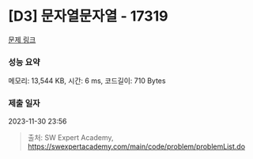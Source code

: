 # [D3] 문자열문자열 - 17319 

[문제 링크](https://swexpertacademy.com/main/code/problem/problemDetail.do?contestProbId=AYgEiwbKy48DFARP) 

### 성능 요약

메모리: 13,544 KB, 시간: 6 ms, 코드길이: 710 Bytes

### 제출 일자

2023-11-30 23:56



> 출처: SW Expert Academy, https://swexpertacademy.com/main/code/problem/problemList.do